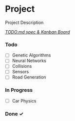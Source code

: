 # Project

Project Description

<em>[TODO.md spec & Kanban Board](https://bit.ly/3fCwKfM)</em>

### Todo

- [ ] Genetic Algorithms  
- [ ] Neural Networks  
- [ ] Collisions  
- [ ] Sensors  
- [ ] Road Generation  

### In Progress

- [ ] Car Physics  

### Done ✓


